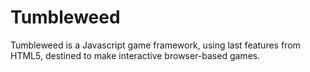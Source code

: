 
# Tumbleweed

Tumbleweed is a Javascript game framework, using last features from HTML5,
destined to make interactive browser-based games.

